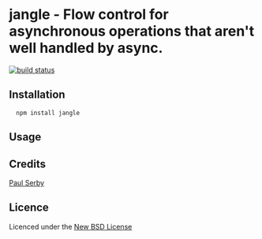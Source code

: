# jangle - Flow control for asynchronous operations that aren't well handled by async.

[![build status](https://secure.travis-ci.org/serby/jangle.png)](http://travis-ci.org/serby/jangle)

## Installation

      npm install jangle

## Usage

## Credits
[Paul Serby](https://github.com/serby/)

## Licence
Licenced under the [New BSD License](http://opensource.org/licenses/bsd-license.php)
